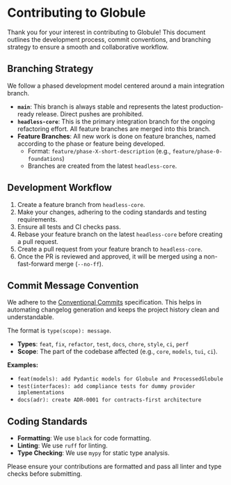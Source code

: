# Contributing to Globule

Thank you for your interest in contributing to Globule! This document outlines the development process, commit conventions, and branching strategy to ensure a smooth and collaborative workflow.

## Branching Strategy

We follow a phased development model centered around a main integration branch.

- **`main`**: This branch is always stable and represents the latest production-ready release. Direct pushes are prohibited.
- **`headless-core`**: This is the primary integration branch for the ongoing refactoring effort. All feature branches are merged into this branch.
- **Feature Branches**: All new work is done on feature branches, named according to the phase or feature being developed.
  - Format: `feature/phase-X-short-description` (e.g., `feature/phase-0-foundations`)
  - Branches are created from the latest `headless-core`.

## Development Workflow

1.  Create a feature branch from `headless-core`.
2.  Make your changes, adhering to the coding standards and testing requirements.
3.  Ensure all tests and CI checks pass.
4.  Rebase your feature branch on the latest `headless-core` before creating a pull request.
5.  Create a pull request from your feature branch to `headless-core`.
6.  Once the PR is reviewed and approved, it will be merged using a non-fast-forward merge (`--no-ff`).

## Commit Message Convention

We adhere to the [Conventional Commits](https://www.conventionalcommits.org/en/v1.0.0/) specification. This helps in automating changelog generation and keeps the project history clean and understandable.

The format is `type(scope): message`.

- **Types**: `feat`, `fix`, `refactor`, `test`, `docs`, `chore`, `style`, `ci`, `perf`
- **Scope**: The part of the codebase affected (e.g., `core`, `models`, `tui`, `ci`).

**Examples:**
- `feat(models): add Pydantic models for Globule and ProcessedGlobule`
- `test(interfaces): add compliance tests for dummy provider implementations`
- `docs(adr): create ADR-0001 for contracts-first architecture`

## Coding Standards

- **Formatting**: We use `black` for code formatting.
- **Linting**: We use `ruff` for linting.
- **Type Checking**: We use `mypy` for static type analysis.

Please ensure your contributions are formatted and pass all linter and type checks before submitting.
